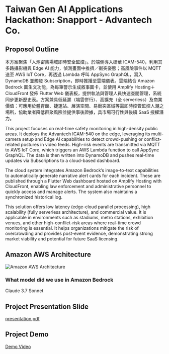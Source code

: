 # Taiwan Gen AI Applications Hackathon: Snapport - Advantech Co.

## Proposol Outline

本方案聚焦「人潮密集場域即時安全監控」。於端側導入研華 ICAM-540，利用其多路攝影機與 Edge AI 能力，偵測畫面中推擠／衝突姿態；高風險事件以 MQTT 送至 AWS IoT Core，再透過 Lambda 呼叫 AppSync GraphQL，寫入 DynamoDB 並觸發 Subscription，即時推播至雲端儀表。雲端結合 Amazon Bedrock 圖生文功能，為每筆警示生成敘事圖卡，並使用 Amplify Hosting＋CloudFront 發佈 Flutter Web 儀表板，提供執法與管理人員快速查閱管理，系統同步更新歷史表。方案兼具低延遲（端雲併行）、高擴充（全 serverless）及商業價值：可應用於體育館、捷運站、展演空間、易衝突區域等需即時控管監控人潮之場所，協助業者降低群聚風險並提供事後證據，具市場可行性與後續 SaaS 授權潛力。

This project focuses on real-time safety monitoring in high-density public areas. It deploys the Advantech ICAM-540 on the edge, leveraging its multi-camera setup and Edge AI capabilities to detect crowd-pushing or conflict-related postures in video feeds. High-risk events are transmitted via MQTT to AWS IoT Core, which triggers an AWS Lambda function to call AppSync GraphQL. The data is then written into DynamoDB and pushes real-time updates via Subscriptions to a cloud-based dashboard.

The cloud system integrates Amazon Bedrock’s image-to-text capabilities to automatically generate narrative alert cards for each incident. These are published through a Flutter Web dashboard hosted on Amplify Hosting with CloudFront, enabling law enforcement and administrative personnel to quickly access and manage alerts. The system also maintains a synchronized historical log.

This solution offers low latency (edge-cloud parallel processing), high scalability (fully serverless architecture), and commercial value. It is applicable in environments such as stadiums, metro stations, exhibition venues, and other high-conflict-risk areas where real-time crowd monitoring is essential. It helps organizations mitigate the risk of overcrowding and provides post-event evidence, demonstrating strong market viability and potential for future SaaS licensing.

## Amazon AWS Architecture

![Amazon AWS Architecture](https://github.com/user-attachments/assets/50b0fed5-605b-4009-a1d2-0a683612031d)

### What model did we use in Amazon Bedrock

Claude 3.7 Sonnet

## Project Presentation Slide

[presentation.pdf](https://github.com/rogerfan48/2025-GenAI-Hackathon/blob/main/presentation.pdf)

## Project Demo

[Demo Video](https://drive.google.com/file/d/1xsR5o3TdAOiNXzGXnvMhrRhFlFRj-iPE/view)
